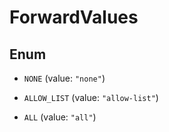 

# ForwardValues

## Enum


* `NONE` (value: `"none"`)

* `ALLOW_LIST` (value: `"allow-list"`)

* `ALL` (value: `"all"`)



